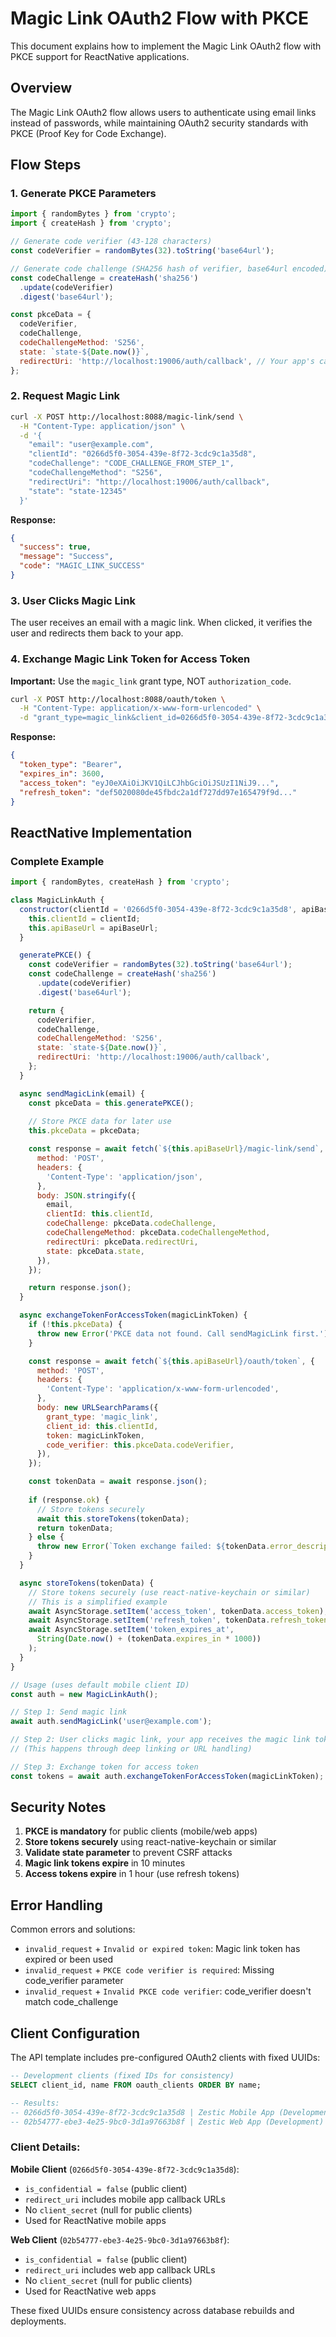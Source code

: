 # Magic Link OAuth2 Flow with PKCE

This document explains how to implement the Magic Link OAuth2 flow with PKCE support for ReactNative applications.

## Overview

The Magic Link OAuth2 flow allows users to authenticate using email links instead of passwords, while maintaining OAuth2 security standards with PKCE (Proof Key for Code Exchange).

## Flow Steps

### 1. Generate PKCE Parameters

```javascript
import { randomBytes } from 'crypto';
import { createHash } from 'crypto';

// Generate code verifier (43-128 characters)
const codeVerifier = randomBytes(32).toString('base64url');

// Generate code challenge (SHA256 hash of verifier, base64url encoded)
const codeChallenge = createHash('sha256')
  .update(codeVerifier)
  .digest('base64url');

const pkceData = {
  codeVerifier,
  codeChallenge,
  codeChallengeMethod: 'S256',
  state: `state-${Date.now()}`,
  redirectUri: 'http://localhost:19006/auth/callback', // Your app's callback
};
```

### 2. Request Magic Link

```bash
curl -X POST http://localhost:8088/magic-link/send \
  -H "Content-Type: application/json" \
  -d '{
    "email": "user@example.com",
    "clientId": "0266d5f0-3054-439e-8f72-3cdc9c1a35d8",
    "codeChallenge": "CODE_CHALLENGE_FROM_STEP_1",
    "codeChallengeMethod": "S256",
    "redirectUri": "http://localhost:19006/auth/callback",
    "state": "state-12345"
  }'
```

**Response:**
```json
{
  "success": true,
  "message": "Success",
  "code": "MAGIC_LINK_SUCCESS"
}
```

### 3. User Clicks Magic Link

The user receives an email with a magic link. When clicked, it verifies the user and redirects them back to your app.

### 4. Exchange Magic Link Token for Access Token

**Important:** Use the `magic_link` grant type, NOT `authorization_code`.

```bash
curl -X POST http://localhost:8088/oauth/token \
  -H "Content-Type: application/x-www-form-urlencoded" \
  -d "grant_type=magic_link&client_id=0266d5f0-3054-439e-8f72-3cdc9c1a35d8&token=MAGIC_LINK_TOKEN&code_verifier=CODE_VERIFIER_FROM_STEP_1"
```

**Response:**
```json
{
  "token_type": "Bearer",
  "expires_in": 3600,
  "access_token": "eyJ0eXAiOiJKV1QiLCJhbGciOiJSUzI1NiJ9...",
  "refresh_token": "def5020080de45fbdc2a1df727dd97e165479f9d..."
}
```

## ReactNative Implementation

### Complete Example

```javascript
import { randomBytes, createHash } from 'crypto';

class MagicLinkAuth {
  constructor(clientId = '0266d5f0-3054-439e-8f72-3cdc9c1a35d8', apiBaseUrl = 'http://localhost:8088') {
    this.clientId = clientId;
    this.apiBaseUrl = apiBaseUrl;
  }

  generatePKCE() {
    const codeVerifier = randomBytes(32).toString('base64url');
    const codeChallenge = createHash('sha256')
      .update(codeVerifier)
      .digest('base64url');

    return {
      codeVerifier,
      codeChallenge,
      codeChallengeMethod: 'S256',
      state: `state-${Date.now()}`,
      redirectUri: 'http://localhost:19006/auth/callback',
    };
  }

  async sendMagicLink(email) {
    const pkceData = this.generatePKCE();
    
    // Store PKCE data for later use
    this.pkceData = pkceData;

    const response = await fetch(`${this.apiBaseUrl}/magic-link/send`, {
      method: 'POST',
      headers: {
        'Content-Type': 'application/json',
      },
      body: JSON.stringify({
        email,
        clientId: this.clientId,
        codeChallenge: pkceData.codeChallenge,
        codeChallengeMethod: pkceData.codeChallengeMethod,
        redirectUri: pkceData.redirectUri,
        state: pkceData.state,
      }),
    });

    return response.json();
  }

  async exchangeTokenForAccessToken(magicLinkToken) {
    if (!this.pkceData) {
      throw new Error('PKCE data not found. Call sendMagicLink first.');
    }

    const response = await fetch(`${this.apiBaseUrl}/oauth/token`, {
      method: 'POST',
      headers: {
        'Content-Type': 'application/x-www-form-urlencoded',
      },
      body: new URLSearchParams({
        grant_type: 'magic_link',
        client_id: this.clientId,
        token: magicLinkToken,
        code_verifier: this.pkceData.codeVerifier,
      }),
    });

    const tokenData = await response.json();
    
    if (response.ok) {
      // Store tokens securely
      await this.storeTokens(tokenData);
      return tokenData;
    } else {
      throw new Error(`Token exchange failed: ${tokenData.error_description}`);
    }
  }

  async storeTokens(tokenData) {
    // Store tokens securely (use react-native-keychain or similar)
    // This is a simplified example
    await AsyncStorage.setItem('access_token', tokenData.access_token);
    await AsyncStorage.setItem('refresh_token', tokenData.refresh_token);
    await AsyncStorage.setItem('token_expires_at', 
      String(Date.now() + (tokenData.expires_in * 1000))
    );
  }
}

// Usage (uses default mobile client ID)
const auth = new MagicLinkAuth();

// Step 1: Send magic link
await auth.sendMagicLink('user@example.com');

// Step 2: User clicks magic link, your app receives the magic link token
// (This happens through deep linking or URL handling)

// Step 3: Exchange token for access token
const tokens = await auth.exchangeTokenForAccessToken(magicLinkToken);
```

## Security Notes

1. **PKCE is mandatory** for public clients (mobile/web apps)
2. **Store tokens securely** using react-native-keychain or similar
3. **Validate state parameter** to prevent CSRF attacks
4. **Magic link tokens expire** in 10 minutes
5. **Access tokens expire** in 1 hour (use refresh tokens)

## Error Handling

Common errors and solutions:

- `invalid_request` + `Invalid or expired token`: Magic link token has expired or been used
- `invalid_request` + `PKCE code verifier is required`: Missing code_verifier parameter
- `invalid_request` + `Invalid PKCE code verifier`: code_verifier doesn't match code_challenge

## Client Configuration

The API template includes pre-configured OAuth2 clients with fixed UUIDs:

```sql
-- Development clients (fixed IDs for consistency)
SELECT client_id, name FROM oauth_clients ORDER BY name;

-- Results:
-- 0266d5f0-3054-439e-8f72-3cdc9c1a35d8 | Zestic Mobile App (Development)
-- 02b54777-ebe3-4e25-9bc0-3d1a97663b8f | Zestic Web App (Development)
```

### Client Details:

**Mobile Client** (`0266d5f0-3054-439e-8f72-3cdc9c1a35d8`):
- `is_confidential = false` (public client)
- `redirect_uri` includes mobile app callback URLs
- No `client_secret` (null for public clients)
- Used for ReactNative mobile apps

**Web Client** (`02b54777-ebe3-4e25-9bc0-3d1a97663b8f`):
- `is_confidential = false` (public client)
- `redirect_uri` includes web app callback URLs
- No `client_secret` (null for public clients)
- Used for ReactNative web apps

These fixed UUIDs ensure consistency across database rebuilds and deployments.

